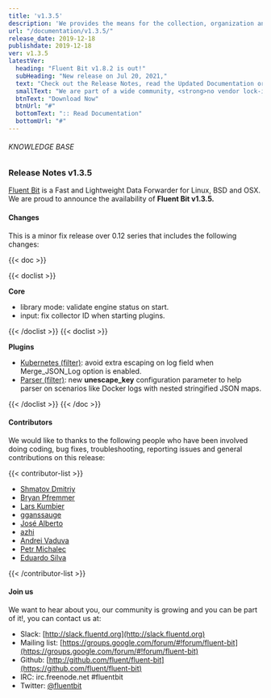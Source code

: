 ```yaml
---
title: 'v1.3.5'
description: 'We provides the means for the collection, organization and computerized retrieval of knowledgeand Lightweight Data Forwarder for Linux, BSD and OSX. We are proud to announce the availability of Fluent Bit v1.3.5.'
url: "/documentation/v1.3.5/"
release_date: 2019-12-18
publishdate: 2019-12-18
ver: v1.3.5
latestVer:
  heading: "Fluent Bit v1.8.2 is out!"
  subHeading: "New release on Jul 20, 2021,"
  text: "Check out the Release Notes, read the Updated Documentation or jump directly to the Downloads Section."
  smallText: "We are part of a wide community, <strong>no vendor lock-in.</strong>"
  btnText: "Download Now"
  btnUrl: "#"
  bottomText: ":: Read Documentation"
  bottomUrl: "#"
---
```


###### KNOWLEDGE BASE

### Release Notes v1.3.5

[Fluent Bit](https://fluentbit.io/) is a Fast and Lightweight Data Forwarder for Linux, BSD and OSX. We are proud to announce the availability of **Fluent Bit v1.3.5.**

#### Changes

This is a minor fix release over 0.12 series that includes the following changes:

{{< doc >}}

{{< doclist >}}

**Core**

* library mode: validate engine status on start.
* input: fix collector ID when starting plugins.

{{< /doclist >}}
{{< doclist >}}

**Plugins**

* [Kubernetes (filter)](https://fluentbit.io/documentation/0.12/filter/kubernetes.html): avoid extra escaping on log field when Merge_JSON_Log option is enabled.
* [Parser (filter)](https://fluentbit.io/documentation/0.12/parser/filter.html): new **unescape_key** configuration parameter to help parser on scenarios like Docker logs with nested stringified JSON maps.

{{< /doclist >}}
{{< /doc >}}

#### Contributors

We would like to thanks to the following people who have been involved doing coding, bug fixes, troubleshooting, reporting issues and general contributions on this release:

{{< contributor-list >}}

* [Shmatov Dmitriy](https://github.com/dshmatov)
* [Bryan Pfremmer](https://github.com/pfremm)
* [Lars Kumbier](https://github.com/LarsKumbier)
* [gganssauge](https://github.com/gganssauge)
* [José Alberto](https://github.com/jalberto)
* [azhi](https://github.com/azhi)
* [Andrei Vaduva](https://github.com/lynxaegon)
* [Petr Michalec](https://github.com/epcim)
* [Eduardo Silva](https://github.com/edsiper)

{{< /contributor-list >}}

#### Join us

We want to hear about you, our community is growing and you can be part of it!, you can contact us at:

* Slack: [http://slack.fluentd.org](http://slack.fluentd.org)
* Mailing list: [https://groups.google.com/forum/#!forum/fluent-bit](https://groups.google.com/forum/#!forum/fluent-bit)
* Github: [http://github.com/fluent/fluent-bit](https://github.com/fluent/fluent-bit)
* IRC: irc.freenode.net #fluentbit
* Twitter: [@fluentbit](https://twitter.com/fluentbit)